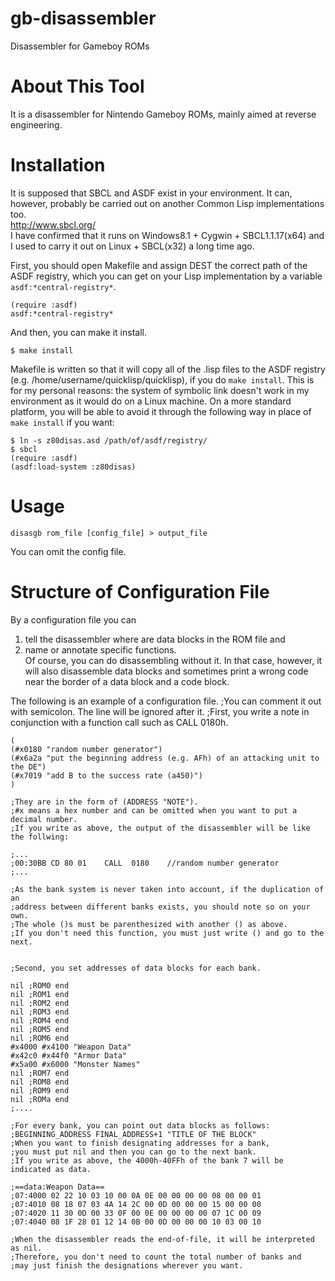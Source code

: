 gb-disassembler
===============

Disassembler for Gameboy ROMs

# About This Tool
It is a disassembler for Nintendo Gameboy ROMs, mainly aimed at reverse engineering.




# Installation
It is supposed that SBCL and ASDF exist in your environment. It can, however, probably be carried out on another Common Lisp implementations too.  
<http://www.sbcl.org/>  
I have confirmed that it runs on Windows8.1 + Cygwin + SBCL1.1.17(x64) and I used to carry it out on Linux + SBCL(x32) a long time ago.

First, you should open Makefile and assign DEST the correct path of the ASDF registry, which you can get on your Lisp implementation by a variable `asdf:*central-registry*`.  

    (require :asdf)
    asdf:*central-registry*

And then, you can make it install.

    $ make install

Makefile is written so that it will copy all of the .lisp files to the ASDF registry (e.g. /home/username/quicklisp/quicklisp), if you do `make install`. This is for my personal reasons: the system of symbolic link doesn't work in my environment as it would do on a Linux machine. On a more standard platform, you will be able to avoid it through the following way in place of `make install` if you want:  

    $ ln -s z80disas.asd /path/of/asdf/registry/
    $ sbcl
    (require :asdf)
    (asdf:load-system :z80disas)




# Usage
    disasgb rom_file [config_file] > output_file

You can omit the config file.




# Structure of Configuration File
By a configuration file you can  
1. tell the disassembler where are data blocks in the ROM file and
2. name or annotate specific functions.  
Of course, you can do disassembling without it. In that case, however, it will also disassemble data blocks and sometimes print a wrong code near the border of a data block and a code block.


The following is an example of a configuration file.
    ;You can comment it out with semicolon. The line will be ignored after it.
    ;First, you write a note in conjunction with a function call such as CALL 0180h.
    
    (
    (#x0180 "random number generator")
    (#x6a2a "put the beginning address (e.g. AFh) of an attacking unit to the DE")
    (#x7019 "add B to the success rate (a450)")
    )
    
    ;They are in the form of (ADDRESS "NOTE").
    ;#x means a hex number and can be omitted when you want to put a decimal number.
    ;If you write as above, the output of the disassembler will be like the follwing:
    
    ;...
    ;00:30BB CD 80 01    CALL  0180    //random number generator
    ;...
    
    ;As the bank system is never taken into account, if the duplication of an
    ;address between different banks exists, you should note so on your own.
    ;The whole ()s must be parenthesized with another () as above.
    ;If you don't need this function, you must just write () and go to the next.
    
    
    ;Second, you set addresses of data blocks for each bank.
    
    nil ;ROM0 end
    nil ;ROM1 end
    nil ;ROM2 end
    nil ;ROM3 end
    nil ;ROM4 end
    nil ;ROM5 end
    nil ;ROM6 end
    #x4000 #x4100 "Weapon Data"
    #x42c0 #x44f0 "Armor Data"
    #x5a00 #x6000 "Monster Names"
    nil ;ROM7 end
    nil ;ROM8 end
    nil ;ROM9 end
    nil ;ROMa end
    ;....
    
    ;For every bank, you can point out data blocks as follows:
    ;BEGINNING_ADDRESS FINAL_ADDRESS+1 "TITLE OF THE BLOCK"
    ;When you want to finish designating addresses for a bank,
    ;you must put nil and then you can go to the next bank.
    ;If you write as above, the 4000h-40FFh of the bank 7 will be indicated as data.
    
    ;==data:Weapon Data==
    ;07:4000 02 22 10 03 10 00 0A 0E 00 00 00 00 08 00 00 01
    ;07:4010 08 18 07 03 4A 14 2C 00 0D 00 00 00 15 00 00 00
    ;07:4020 11 30 0D 00 33 0F 00 0E 00 00 00 00 07 1C 00 09
    ;07:4040 08 1F 28 01 12 14 0B 00 0D 00 00 00 10 03 00 10
    
    ;When the disassembler reads the end-of-file, it will be interpreted as nil.
    ;Therefore, you don't need to count the total number of banks and
    ;may just finish the designations wherever you want.
